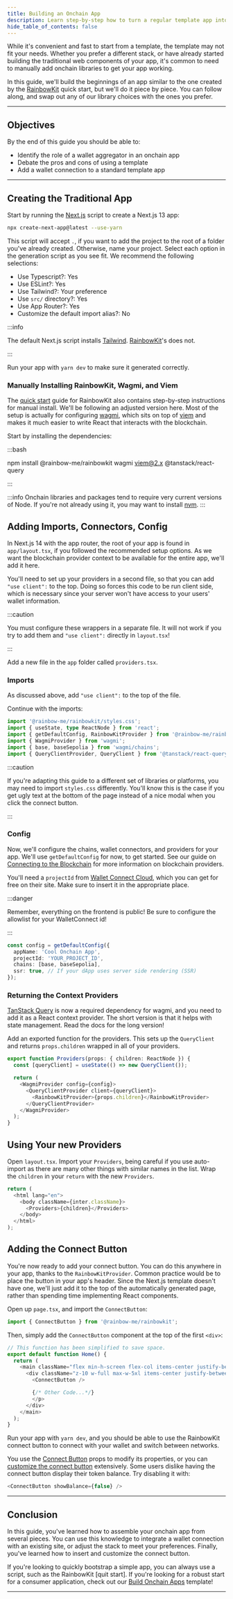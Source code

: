 ```yaml
---
title: Building an Onchain App
description: Learn step-by-step how to turn a regular template app into an onchain app with a wallet connection.
hide_table_of_contents: false
---
```


While it's convenient and fast to start from a template, the template may not fit your needs. Whether you prefer a different stack, or have already started building the traditional web components of your app, it's common to need to manually add onchain libraries to get your app working.

In this guide, we'll build the beginnings of an app similar to the one created by the [RainbowKit] quick start, but we'll do it piece by piece. You can follow along, and swap out any of our library choices with the ones you prefer.

---

## Objectives

By the end of this guide you should be able to:

- Identify the role of a wallet aggregator in an onchain app
- Debate the pros and cons of using a template
- Add a wallet connection to a standard template app

---

## Creating the Traditional App

Start by running the [Next.js] script to create a Next.js 13 app:

```bash
npx create-next-app@latest --use-yarn
```

This script will accept `.`, if you want to add the project to the root of a folder you've already created. Otherwise, name your project. Select each option in the generation script as you see fit. We recommend the following selections:

- Use Typescript?: Yes
- Use ESLint?: Yes
- Use Tailwind?: Your preference
- Use `src/` directory?: Yes
- Use App Router?: Yes
- Customize the default import alias?: No

:::info

The default Next.js script installs [Tailwind]. [RainbowKit]'s does not.

:::

Run your app with `yarn dev` to make sure it generated correctly.

### Manually Installing RainbowKit, Wagmi, and Viem

The [quick start] guide for RainbowKit also contains step-by-step instructions for manual install. We'll be following an adjusted version here. Most of the setup is actually for configuring [wagmi], which sits on top of [viem] and makes it much easier to write React that interacts with the blockchain.

Start by installing the dependencies:

:::bash

npm install @rainbow-me/rainbowkit wagmi viem@2.x @tanstack/react-query

:::

:::info
Onchain libraries and packages tend to require very current versions of Node. If you're not already using it, you may want to install [nvm].
:::

## Adding Imports, Connectors, Config

In Next.js 14 with the app router, the root of your app is found in `app/layout.tsx`, if you followed the recommended setup options. As we want the blockchain provider context to be available for the entire app, we'll add it here.

You'll need to set up your providers in a second file, so that you can add `"use client":` to the top. Doing so forces this code to be run client side, which is necessary since your server won't have access to your users' wallet information.

:::caution

You must configure these wrappers in a separate file. It will not work if you try to add them and `"use client":` directly in `layout.tsx`!

:::

Add a new file in the `app` folder called `providers.tsx`.

### Imports

As discussed above, add `"use client":` to the top of the file.

Continue with the imports:

```typescript
import '@rainbow-me/rainbowkit/styles.css';
import { useState, type ReactNode } from 'react';
import { getDefaultConfig, RainbowKitProvider } from '@rainbow-me/rainbowkit';
import { WagmiProvider } from 'wagmi';
import { base, baseSepolia } from 'wagmi/chains';
import { QueryClientProvider, QueryClient } from '@tanstack/react-query';
```

:::caution

If you're adapting this guide to a different set of libraries or platforms, you may need to import `styles.css` differently. You'll know this is the case if you get ugly text at the bottom of the page instead of a nice modal when you click the connect button.

:::

### Config

Now, we'll configure the chains, wallet connectors, and providers for your app. We'll use `getDefaultConfig` for now, to get started. See our guide on [Connecting to the Blockchain] for more information on blockchain providers.

You'll need a `projectId` from [Wallet Connect Cloud], which you can get for free on their site. Make sure to insert it in the appropriate place.

:::danger

Remember, everything on the frontend is public! Be sure to configure the allowlist for your WalletConnect id!

:::

```typescript
const config = getDefaultConfig({
  appName: 'Cool Onchain App',
  projectId: 'YOUR_PROJECT_ID',
  chains: [base, baseSepolia],
  ssr: true, // If your dApp uses server side rendering (SSR)
});
```

### Returning the Context Providers

[TanStack Query] is now a required dependency for wagmi, and you need to add it as a React context provider. The short version is that it helps with state management. Read the docs for the long version!

Add an exported function for the providers. This sets up the `QueryClient` and returns `props.children` wrapped in all of your providers.

```typescript
export function Providers(props: { children: ReactNode }) {
  const [queryClient] = useState(() => new QueryClient());

  return (
    <WagmiProvider config={config}>
      <QueryClientProvider client={queryClient}>
        <RainbowKitProvider>{props.children}</RainbowKitProvider>
      </QueryClientProvider>
    </WagmiProvider>
  );
}
```

## Using Your new Providers

Open `layout.tsx`. Import your `Providers`, being careful if you use auto-import as there are many other things with similar names in the list. Wrap the `children` in your `return` with the new `Providers`.

```typescript
return (
  <html lang="en">
    <body className={inter.className}>
      <Providers>{children}</Providers>
    </body>
  </html>
);
```

## Adding the Connect Button

You're now ready to add your connect button. You can do this anywhere in your app, thanks to the `RainbowKitProvider`. Common practice would be to place the button in your app's header. Since the Next.js template doesn't have one, we'll just add it to the top of the automatically generated page, rather than spending time implementing React components.

Open up `page.tsx`, and import the `ConnectButton`:

```typescript
import { ConnectButton } from '@rainbow-me/rainbowkit';
```

Then, simply add the `ConnectButton` component at the top of the first `<div>`:

```typescript
// This function has been simplified to save space.
export default function Home() {
  return (
    <main className="flex min-h-screen flex-col items-center justify-between p-24">
      <div className="z-10 w-full max-w-5xl items-center justify-between font-mono text-sm lg:flex">
        <ConnectButton />

        {/* Other Code...*/}
        </p>
      </div>
    </main>
  );
}
```

Run your app with `yarn dev`, and you should be able to use the RainbowKit connect button to connect with your wallet and switch between networks.

You use the [Connect Button] props to modify its properties, or you can [customize the connect button] extensively. Some users dislike having the connect button display their token balance. Try disabling it with:

```typescript
<ConnectButton showBalance={false} />
```

---

## Conclusion

In this guide, you've learned how to assemble your onchain app from several pieces. You can use this knowledge to integrate a wallet connection with an existing site, or adjust the stack to meet your preferences. Finally, you've learned how to insert and customize the connect button.

If you're looking to quickly bootstrap a simple app, you can always use a script, such as the RainbowKit [quit start]. If you're looking for a robust start for a consumer application, check out our [Build Onchain Apps] template!

---

[RainbowKit]: https://www.rainbowkit.com/
[wagmi]: https://wagmi.sh/
[viem]: https://viem.sh/
[quick start]: https://www.rainbowkit.com/docs/installation
[Next.js]: https://nextjs.org/
[Tailwind]: https://tailwindcss.com/
[nvm]: https://github.com/nvm-sh/nvm
[WalletConnect]: https://cloud.walletconnect.com/
[Connecting to the Blockchain]: https://docs.base.org/connecting-to-the-blockchain/overview
[Wallet Connect Cloud]: https://cloud.walletconnect.com/
[Connect Button]: https://www.rainbowkit.com/docs/connect-button
[customize the connect button]: https://www.rainbowkit.com/docs/custom-connect-button
[Build Onchain Apps]: https://github.com/coinbase/build-onchain-apps
[TanStack Query]: https://tanstack.com/query/latest
